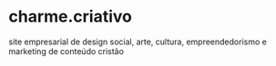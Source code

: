 # charme.criativo
site empresarial de design social, arte, cultura, empreendedorismo e marketing de conteúdo cristão
